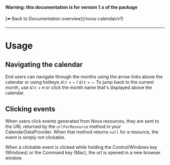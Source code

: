 <h4>Warning: this documentation is for version 1.x of the package</h4>
[⬅️ Back to Documentation overview](/nova-calendar/v1)

---

# Usage

## Navigating the calendar
End users can navigate through the months using the arrow links above the calendar or using hotkeys `Alt` + `←` / `Alt` + `→`.
To jump back to the current month, use `Alt` + `H` or click the month name that's displayed above the calendar.

## Clicking events
When users click events generated from Nova resources, they are sent to the URL returned by the `urlForResource` method in your CalendarDataProvider.
When that method returns `null` for a resource, the event is simply not clickable.

When a clickable event is clicked while holding the Control/Windows key (Windows) or the Command key (Mac), the url is opened in a new browser window.